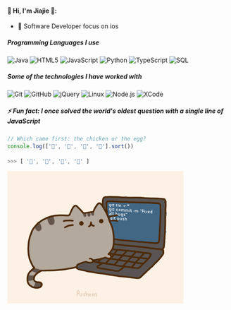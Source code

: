 
#### 🌸 Hi, I'm Jiajie 🌸:

- 📱  Software Developer focus on ios 

##### Programming Languages I use


![Java](https://img.shields.io/badge/-Java-000000?style=flat&logo=java)
![HTML5](https://img.shields.io/badge/-HTML5-000000?style=flat&logo=html5)
![JavaScript](https://img.shields.io/badge/-JavaScript-000000?style=flat&logo=javascript)
![Python](https://img.shields.io/badge/-Python-000000?style=flat&logo=python)
![TypeScript](https://img.shields.io/badge/-TypeScript-000000?style=flat&logo=typescript)
![SQL](https://img.shields.io/badge/-SQL-000000?style=flat&logo=postgresql)

##### Some of the technologies I have worked with
![Git](https://img.shields.io/badge/-Git-222222?style=flat&logo=git&logoColor=F05032)
![GitHub](https://img.shields.io/badge/-GitHub-222222?style=flat&logo=github&logoColor=181717)
![jQuery](https://img.shields.io/badge/-jQuery-222222?style=flat&logo=jQuery&logoColor=0769AD)
![Linux](https://img.shields.io/badge/-Linux-222222?style=flat&logo=linusx&logoColor=FCC624)
![Node.js](https://img.shields.io/badge/-Node.js-222222?style=flat&logo=node.js&logoColor=339933)
![XCode](https://img.shields.io/badge/-XCode-222222?style=flat&logo=XCode&logoColor=1575F9)


##### ⚡ Fun fact: I once solved the world's oldest question with a single line of JavaScript

```javascript
// Which came first: the chicken or the egg?
console.log(['🥚', '🐣', '🐥', '🐔'].sort())

>>> [ '🐔', '🐣', '🐥', '🥚' ]
```
![Cat](https://github.com/qiinori/qiinori/blob/master/images/pusheencode.gif)


<!--START_SECTION:activity-->
<!--END_SECTION:activity-->
